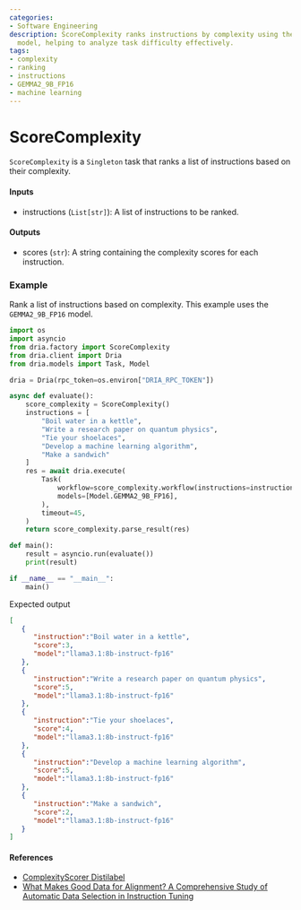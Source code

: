 ```yaml
---
categories:
- Software Engineering
description: ScoreComplexity ranks instructions by complexity using the GEMMA2_9B_FP16
  model, helping to analyze task difficulty effectively.
tags:
- complexity
- ranking
- instructions
- GEMMA2_9B_FP16
- machine learning
---
```


# ScoreComplexity

`ScoreComplexity` is a `Singleton` task that ranks a list of instructions based on their complexity.

#### Inputs
- instructions (`List[str]`): A list of instructions to be ranked.

#### Outputs
- scores (`str`): A string containing the complexity scores for each instruction.

### Example

Rank a list of instructions based on complexity. This example uses the `GEMMA2_9B_FP16` model.

```python
import os
import asyncio
from dria.factory import ScoreComplexity
from dria.client import Dria
from dria.models import Task, Model

dria = Dria(rpc_token=os.environ["DRIA_RPC_TOKEN"])

async def evaluate():
    score_complexity = ScoreComplexity()
    instructions = [
        "Boil water in a kettle",
        "Write a research paper on quantum physics",
        "Tie your shoelaces",
        "Develop a machine learning algorithm",
        "Make a sandwich"
    ]
    res = await dria.execute(
        Task(
            workflow=score_complexity.workflow(instructions=instructions).model_dump(),
            models=[Model.GEMMA2_9B_FP16],
        ),
        timeout=45,
    )
    return score_complexity.parse_result(res)

def main():
    result = asyncio.run(evaluate())
    print(result)

if __name__ == "__main__":
    main()
```

Expected output

```json
[
   {
      "instruction":"Boil water in a kettle",
      "score":3,
      "model":"llama3.1:8b-instruct-fp16"
   },
   {
      "instruction":"Write a research paper on quantum physics",
      "score":5,
      "model":"llama3.1:8b-instruct-fp16"
   },
   {
      "instruction":"Tie your shoelaces",
      "score":4,
      "model":"llama3.1:8b-instruct-fp16"
   },
   {
      "instruction":"Develop a machine learning algorithm",
      "score":5,
      "model":"llama3.1:8b-instruct-fp16"
   },
   {
      "instruction":"Make a sandwich",
      "score":2,
      "model":"llama3.1:8b-instruct-fp16"
   }
]
```

#### References
- [ComplexityScorer Distilabel](https://distilabel.argilla.io/latest/components-gallery/tasks/complexityscorer)
- [What Makes Good Data for Alignment? A Comprehensive Study of Automatic Data Selection in Instruction Tuning](https://arxiv.org/abs/2312.15685)